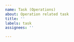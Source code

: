 ```yaml
---
name: Task (Operations)
about: Operation related task
title: ''
labels: task
assignees: ''

---
```



